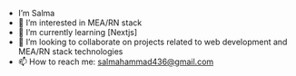 -  I’m Salma
- 👀 I’m interested in MEA/RN stack
- 🌱 I’m currently learning [Nextjs]
- 💞️ I’m looking to collaborate on projects related to web development and MEA/RN stack technologies
- 📫 How to reach me: salmahammad436@gmail.com 

